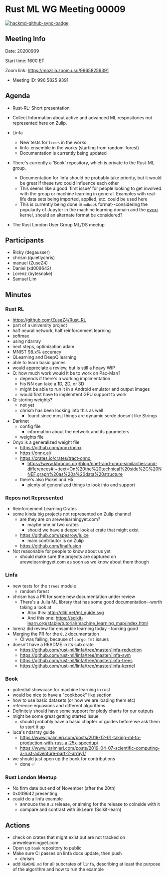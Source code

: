 # Rust ML WG Meeting 00009

[![hackmd-github-sync-badge](https://hackmd.io/MojInFanSQSlDQR2QKKR7g/badge)](https://hackmd.io/MojInFanSQSlDQR2QKKR7g)


## Meeting Info

Date: 20200909

Start time: 1600 ET

Zoom link: https://mozilla.zoom.us/j/99658259391
- Meeting ID:  996 5825 9391

## Agenda

- Rust-RL: Short presentation

- Collect Information about active and advanced ML respositories not represented here on Zulip. 

- Linfa
    - New tests for `trees` in the works
    - linfa-ensemble in the works (starting from random-forest) 
    - Documentation is currently being updated

- There's currently a 'Book' repository, which is private to the Rust-ML group. 
    - Documentation for linfa should be probably take priority, but it would be great if these two could influence each other
    - This seems like a good 'first issue' for people looking to get involved with the group or machine learning in general. Examples with real-life data sets being imported, applied, etc. could be used here
    - This is currently being done in `mdbook` format--considering the popularity of Jupyter in the machine learning domain and the [evcxr](https://github.com/google/evcxr) kernel, should an alternate format be considered?

- The Rust London User Group ML/DS meetup

## Participants

- Ricky (degausser)
- chrism (quietlychris)
- manuel (ZuseZ4)
- Daniel (xd009642)
- Lorenz (bytesnake)
- Samuel Lim 

## Minutes

### Rust RL

- https://github.com/ZuseZ4/Rust_RL
- part of a university project 
- half neural network, half reinforcement learning 
- softmax
- using ndarray
- next steps, optimization adam 
- MNIST 98.x% accuracy 
- QLearning and DeepQ learning 
- able to learn basic games 
- would appreciate a review, but is still a heavy WIP
- Q: how much work would it be to work on Pac-Man? 
    - depends if there's a working implimentation
    - his NN can take a 1D, 2D, or 3D 
    - might be able to run it in a Android emulator and output images 
    - would first have to implemtent GPU support to work
- Q: storing weights? 
    - not yet
    - chrism has been looking into this as well
        - found since most things are dynamic serde doesn't like Strings 
- Darknet 
    - config file 
        - information about the network and its parameters 
    - weights file 
- Onyx is a generalized weight file 
    - https://github.com/onnx/onnx
    - https://onnx.ai/ 
    - https://crates.io/crates/tract-onnx 
        - https://www.khronos.org/blog/nnef-and-onnx-similarities-and-differences#:~:text=On%20the%20technical%20side%2C%20NNEF,graph%20as%20a%20data%20structure 
    - there's also Pickel and H5 
        - plenty of generalized things to look into and support

### Repos not Represented

- Reinforcement Learning Crates 
- some kinda big projects not represented on Zulip channel
    - are they are on arewelearningyet.com? 
        - maybe one or two crates 
        - should we have a deeper look at crate that might exist 
    - https://github.com/spearow/juice 
        - main contributor is on Zulip
    - https://github.com/finalfusion
- Not reasonable for people to know about us yet
    - should make sure the projects are captured on arewelearningyet.com as soon as we know about them though 

### Linfa

- new tests for the `trees` module 
    - random forest
- chrism has a PR for some new documentation under review
    - There's a Julia ML library that has some good documentation--worth taking a look at
        - Also this: http://dlib.net/ml_guide.svg
        - And this one: https://scikit-learn.org/stable/tutorial/machine_learning_map/index.html
- lorenz did review for ensamble learning today 
        - looking good 
- Merging the PR for the `0.2` documentation 
    - CI was failing, because of `cargo fmt` issues
- doesn't have a README in its sub crate
    - https://github.com/rust-ml/linfa/tree/master/linfa-reduction
    - https://github.com/rust-ml/linfa/tree/master/linfa-svm
    - https://github.com/rust-ml/linfa/tree/master/linfa-trees
    - https://github.com/rust-ml/linfa/tree/master/linfa-kernel

### Book

- potential showcase for machine learning in rust 
- would be nice to have a "cookbook" like section 
- how to use basic datasets (or how we are loading them etc)
- reference equasions and different algorithms 
- Definitely should have some support for [plotly](https://igiagkiozis.github.io/plotly/content/getting_started.html) charts for our outputs 
- might be some great getting started issue 
    - should probably have a basic chapter or guides before we ask them to start it up 
- luca's ndarray guide 
    - https://www.lpalmieri.com/posts/2019-12-01-taking-ml-to-production-with-rust-a-25x-speedup/ 
    - https://www.lpalmieri.com/posts/2019-04-07-scientific-computing-a-rust-adventure-part-2-array1/ 
- we should just open up the book for contributions 
    - done :white_check_mark: 

### Rust London Meetup

- No firm date but end of November (after the 20th)
- 0x009642 presenting 
- could do a linfa example
    - annouce the `0.2` release, or aiming for the release to coinside with it 
    - compare and contrast with SkLearn (Scikit-learn)


## Actions
- check on crates that might exist but are not tracked on arewelearningyet.com
- Open up `book` repository to public
- Make sure CI passes on linfa docs update, then push
    - chrism
- add `README.md` for all subcrates of `linfa`, describing at least the purpose of the algorithm and how to run the example

